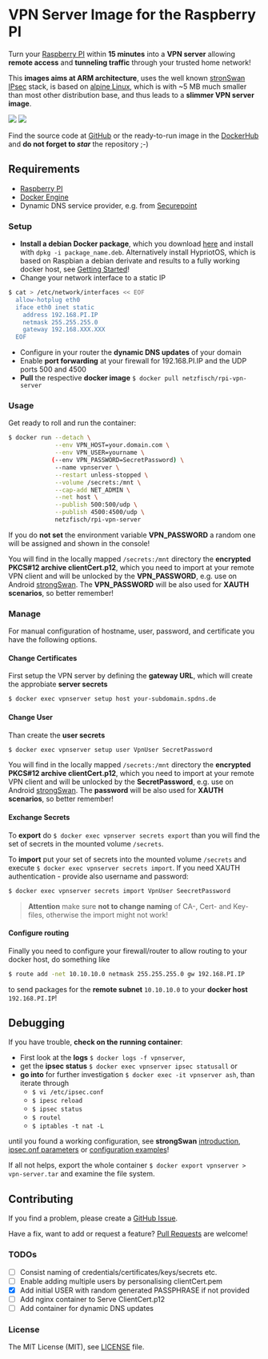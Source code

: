 # VPN Server Image for the Raspberry PI

Turn your [Raspberry PI](http://raspberrypi.org) within **15 minutes** into a **VPN server** allowing **remote access** and **tunneling traffic** through your trusted home network!

This **images aims at ARM architecture**, uses the well known [stronSwan IPsec](https://www.strongswan.org/) stack, is based on [alpine Linux](http://www.alpinelinux.org/), which is with ~5 MB much smaller than most other distribution base, and thus leads to a **slimmer VPN server image**.

[![](https://images.microbadger.com/badges/version/netzfisch/rpi-vpn-server.svg)](https://microbadger.com/images/netzfisch/rpi-vpn-server "Inspect image") [![](https://images.microbadger.com/badges/image/netzfisch/rpi-vpn-server.svg)](https://microbadger.com/images/netzfisch/rpi-vpn-server "Inspect image")

Find the source code at [GitHub](https://github.com/netzfisch/rpi-vpn-server) or the ready-to-run image in the [DockerHub](https://hub.docker.com/r/netzfisch/rpi-vpn-server/) and **do not forget to _star_** the repository ;-)

## Requirements

- [Raspberry PI](http://raspberrypi.org)
- [Docker Engine](https://docs.docker.com/engine/quickstart/)
- Dynamic DNS service provider, e.g. from [Securepoint](https://www.spdns.de/)

### Setup

- **Install a debian Docker package**, which you download [here](http://blog.hypriot.com/downloads/) and install with `dpkg -i package_name.deb`. Alternatively install HypriotOS, which is based on Raspbian a debian derivate and results to a fully working docker host, see [Getting Started](http://blog.hypriot.com/getting-started-with-docker-and-linux-on-the-raspberry-pi/)!
- Change your network interface to a static IP

```sh
$ cat > /etc/network/interfaces << EOF
  allow-hotplug eth0
  iface eth0 inet static
    address 192.168.PI.IP
    netmask 255.255.255.0
    gateway 192.168.XXX.XXX
  EOF
```

- Configure in your router the **dynamic DNS updates** of your domain
- Enable **port forwarding** at your firewall for 192.168.PI.IP and the UDP ports 500 and 4500
- **Pull** the respective **docker image** `$ docker pull netzfisch/rpi-vpn-server`

### Usage

Get ready to roll and run the container:

```sh
$ docker run --detach \
             --env VPN_HOST=your.domain.com \
             --env VPN_USER=yourname \
            (--env VPN_PASSWORD=SecretPassword) \
             --name vpnserver \
             --restart unless-stopped \
             --volume /secrets:/mnt \
             --cap-add NET_ADMIN \
             --net host \
             --publish 500:500/udp \
             --publish 4500:4500/udp \
             netzfisch/rpi-vpn-server
```

If you do **not set** the environment variable **VPN_PASSWORD** a random one will be assigned and shown in the console!

You will find in the locally mapped `/secrets:/mnt` directory the **encrypted PKCS#12 archive clientCert.p12**, which you need to import at your remote VPN client and will be unlocked by the **VPN_PASSWORD**, e.g. use on Android [strongSwan](https://play.google.com/store/apps/details?id=org.strongswan.android). The **VPN_PASSWORD**  will be also used for **XAUTH scenarios**, so better remember!

### Manage

For manual configuration of hostname, user, password, and certificate you have the following options.  

#### Change Certificates

First setup the VPN server by defining the **gateway URL**, which will create the approbiate **server secrets**

```sh
$ docker exec vpnserver setup host your-subdomain.spdns.de
```

#### Change User

Than create the **user secrets**

```sh
$ docker exec vpnserver setup user VpnUser SecretPassword
```

You will find in the locally mapped `/secrets:/mnt` directory the **encrypted PKCS#12 archive clientCert.p12**, which you need to import at your remote VPN client and will be unlocked by the **SecretPassword**, e.g. use on Android [strongSwan](https://play.google.com/store/apps/details?id=org.strongswan.android). The **password**  will be also used for **XAUTH scenarios**, so better remember!

#### Exchange Secrets

To **export** do `$ docker exec vpnserver secrets export` than you will find the set of secrets in the mounted volume `/secrets`.

To **import** put your set of secrets into the mounted volume `/secrets` and execute `$ docker exec vpnserver secrets import`. If you need XAUTH authentication - provide also username and password:

```sh
$ docker exec vpnserver secrets import VpnUser SeecretPassword
```

> **Attention** make sure **not to change naming** of CA-, Cert- and Key-files, otherwise the import  might not work!

#### Configure routing

Finally you need to configure your firewall/router to allow routing to your docker host, do something like

```sh
$ route add -net 10.10.10.0 netmask 255.255.255.0 gw 192.168.PI.IP
```

to send packages for the **remote subnet** `10.10.10.0` to your **docker host** `192.168.PI.IP`!

## Debugging

If you have trouble, **check on the running container**:

* First look at the **logs** `$ docker logs -f vpnserver`,
* get the **ipsec status** `$ docker exec vpnserver ipsec statusall` or
* **go into** for further investigation `$ docker exec -it vpnserver ash`, than
  iterate through
  * `$ vi /etc/ipsec.conf`
  * `$ ipesc reload`
  * `$ ipsec status`
  * `$ routel`
  * `$ iptables -t nat -L`

until you found a working configuration, see **strongSwan** [introduction](https://wiki.strongswan.org/projects/strongswan/wiki/IntroductionTostrongSwan), [ipsec.onf parameters](https://wiki.strongswan.org/projects/strongswan/wiki/ConnSection) or [configuration examples](https://wiki.strongswan.org/projects/strongswan/wiki/IKEv2Examples)!

If all not helps, export the whole container `$ docker export vpnserver > vpn-server.tar` and examine the file system.

## Contributing

If you find a problem, please create a [GitHub Issue](https://github.com/netzfisch/rpi-vpn-server/issues).

Have a fix, want to add or request a feature? [Pull Requests](https://github.com/netzfisch/rpi-vpn-server/pulls) are welcome!

### TODOs

- [ ] Consist naming of credentials/certificates/keys/secrets etc.
- [ ] Enable adding multiple users by personalising clientCert.pem
- [x] Add initial USER with random generated PASSPHRASE if not provided
- [ ] Add nginx container to Serve ClientCert.p12
- [ ] Add container for dynamic DNS updates

### License

The MIT License (MIT), see [LICENSE](https://github.com/netzfisch/rpi-vpn-server/blob/master/LICENSE) file.

